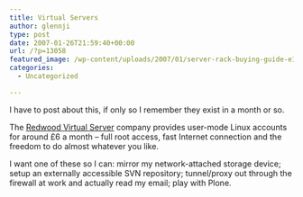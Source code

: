 ```yaml
---
title: Virtual Servers
author: glennji
type: post
date: 2007-01-26T21:59:40+00:00
url: /?p=13058
featured_image: /wp-content/uploads/2007/01/server-rack-buying-guide-e1546351310634.jpg
categories:
  - Uncategorized

---
```

I have to post about this, if only so I remember they exist in a month or so.
  
The [Redwood Virtual Server][1] company provides user-mode Linux accounts for around £6 a month &#8211; full root access, fast Internet connection and the freedom to do almost whatever you like.
  
I want one of these so I can: mirror my network-attached storage device; setup an externally accessible SVN repository; tunnel/proxy out through the firewall at work and actually read my email; play with Plone.

 [1]: http://www.redwoodvirtual.com/ "link"
